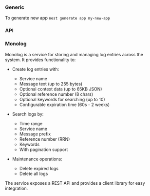 ### Generic

To generate new app `nest generate app my-new-app`

### API

### Monolog

Monolog is a service for storing and managing log entries across the system. It provides functionality to:

- Create log entries with:

  - Service name
  - Message text (up to 255 bytes)
  - Optional context data (up to 65KB JSON)
  - Optional reference number (8 chars)
  - Optional keywords for searching (up to 10)
  - Configurable expiration time (60s - 2 weeks)

- Search logs by:

  - Time range
  - Service name
  - Message prefix
  - Reference number (RRN)
  - Keywords
  - With pagination support

- Maintenance operations:
  - Delete expired logs
  - Delete all logs

The service exposes a REST API and provides a client library for easy integration.
